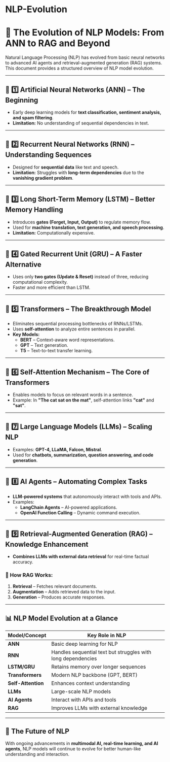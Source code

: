 # NLP-Evolution
# 📌 The Evolution of NLP Models: From ANN to RAG and Beyond  

Natural Language Processing (NLP) has evolved from basic neural networks to advanced AI agents and retrieval-augmented generation (RAG) systems. This document provides a structured overview of NLP model evolution.

---

## 🔹 1️⃣ Artificial Neural Networks (ANN) – The Beginning  
- Early deep learning models for **text classification, sentiment analysis, and spam filtering**.  
- **Limitation:** No understanding of sequential dependencies in text.  

---

## 🔹 2️⃣ Recurrent Neural Networks (RNN) – Understanding Sequences  
- Designed for **sequential data** like text and speech.  
- **Limitation:** Struggles with **long-term dependencies** due to the **vanishing gradient problem**.  

---

## 🔹 3️⃣ Long Short-Term Memory (LSTM) – Better Memory Handling  
- Introduces **gates (Forget, Input, Output)** to regulate memory flow.  
- Used for **machine translation, text generation, and speech processing**.  
- **Limitation:** Computationally expensive.  

---

## 🔹 4️⃣ Gated Recurrent Unit (GRU) – A Faster Alternative  
- Uses only **two gates (Update & Reset)** instead of three, reducing computational complexity.  
- Faster and more efficient than LSTM.  

---

## 🔹 5️⃣ Transformers – The Breakthrough Model  
- Eliminates sequential processing bottlenecks of RNNs/LSTMs.  
- Uses **self-attention** to analyze entire sentences in parallel.  
- **Key Models:**  
  - **BERT** – Context-aware word representations.  
  - **GPT** – Text generation.  
  - **T5** – Text-to-text transfer learning.  

---

## 🔹 6️⃣ Self-Attention Mechanism – The Core of Transformers  
- Enables models to focus on relevant words in a sentence.  
- Example: In **"The cat sat on the mat"**, self-attention links **"cat"** and **"sat"**.  

---

## 🔹 7️⃣ Large Language Models (LLMs) – Scaling NLP  
- Examples: **GPT-4, LLaMA, Falcon, Mistral**.  
- Used for **chatbots, summarization, question answering, and code generation**.  

---

## 🔹 8️⃣ AI Agents – Automating Complex Tasks  
- **LLM-powered systems** that autonomously interact with tools and APIs.  
- Examples:  
  - **LangChain Agents** – AI-powered applications.  
  - **OpenAI Function Calling** – Dynamic command execution.  

---

## 🔹 9️⃣ Retrieval-Augmented Generation (RAG) – Knowledge Enhancement  
- **Combines LLMs with external data retrieval** for real-time factual accuracy.  

### 🔹 How RAG Works:  
1. **Retrieval** – Fetches relevant documents.  
2. **Augmentation** – Adds retrieved data to the input.  
3. **Generation** – Produces accurate responses.  

---

## 📊 NLP Model Evolution at a Glance  

| **Model/Concept** | **Key Role in NLP** |  
| --- | --- |  
| **ANN** | Basic deep learning for NLP |  
| **RNN** | Handles sequential text but struggles with long dependencies |  
| **LSTM/GRU** | Retains memory over longer sequences |  
| **Transformers** | Modern NLP backbone (GPT, BERT) |  
| **Self-Attention** | Enhances context understanding |  
| **LLMs** | Large-scale NLP models |  
| **AI Agents** | Interact with APIs and tools |  
| **RAG** | Improves LLMs with external knowledge |  

---

## 🚀 The Future of NLP  
With ongoing advancements in **multimodal AI, real-time learning, and AI agents**, NLP models will continue to evolve for better human-like understanding and interaction.
